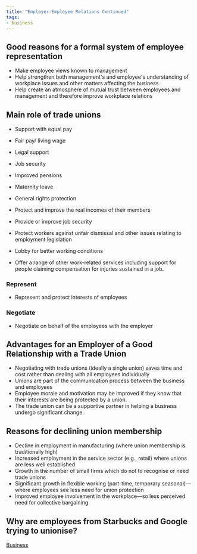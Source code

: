 ```yaml
---
title: "Employer-Employee Relations Continued"
tags:
- business
---
```


## Good reasons for a formal system of employee representation

- Make employee views known to management
- Help strengthen both management's and employee's understanding of workplace issues and other matters affecting the business
- Help create an atmosphere of mutual trust between employees and management and therefore improve workplace relations

## Main role of trade unions

- Support with equal pay
- Fair pay/ living wage
- Legal support
- Job security
- Improved pensions
- Maternity leave
- General rights protection

- Protect and improve the real incomes of their members
- Provide or improve job security
- Protect workers against unfair dismissal and other issues relating to employment legislation
- Lobby for better working conditions
- Offer a range of other work-related services including support for people claiming compensation for injuries sustained in a job.

### Represent

- Represent and protect interests of employees

### Negotiate

- Negotiate on behalf of the employees with the employer

## Advantages for an Employer of a Good Relationship with a Trade Union

- Negotiating with trade unions (ideally a single union) saves time and cost rather than dealing with all employees individually
- Unions are part of the communication process between the business and employees
- Employee morale and motivation may be improved if they know that their interests are being protected by a union.
- The trade union can be a supportive partner in helping a business undergo significant change.

## Reasons for declining union membership

- Decline in employment in manufacturing (where union membership is traditionally high)
- Increased employment in the service sector (e.g., retail) where unions are less well established
- Growth in the number of small firms which do not to recognise or need trade unions
- Significant growth in flexible working (part-time, temporary seasonal)—where employees see less need for union protection
- Improved employee involvement in the workplace—so less perceived need for collective bargaining

## Why are employees from Starbucks and Google trying to unionise? 







[Business](/Business)